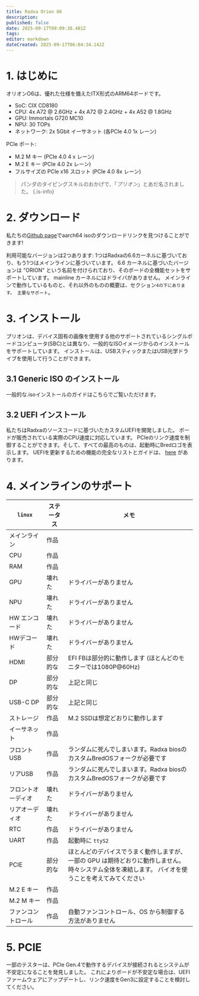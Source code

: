 ```yaml
---
title: Radxa Orion O6
description:
published: false
date: 2025-09-17T09:09:38.481Z
tags:
editor: markdown
dateCreated: 2025-09-17T06:04:34.142Z
---
```


# 1. はじめに

オリオンO6は、優れた仕様を備えたITX形式のARM64ボードです。

- SoC: CIX CD8180
- CPU: 4x A72 @ 2.6GHz + 4x A72 @ 2.4GHz + 4x A52 @ 1.8GHz
- GPU: Immortals G720 MC10
- NPU: 30 TOPs
- ネットワーク: 2x 5Gbit イーサネット (各PCIe 4.0 1x レーン)

PCIe ポート:

- M.2 M キー (PCIe 4.0 4 x レーン)
- M.2 E キー (PCIe 4.0 2x レーン)
- フルサイズの PCIe x16 スロット (PCIe 4.0 8x レーン)

> パンダのタイピングスキルのおかげで、「_プリオン_」とあだ名されました。
> {.is-info}

# 2. ダウンロード

私たちの[Github page](https://github.com/BredOS/bredos-iso/releases/latest)でaarch64 isoのダウンロードリンクを見つけることができます!

利用可能なバージョンは2つあります: 1つはRadxaの6.6カーネルに基づいており、もう1つはメインラインに基づいています。
6.6 カーネルに基づいたバージョンは "ORION" という名前を付けられており、そのボードの全機能セットをサポートしています。
mainline カーネルにはドライバがありません。 メインラインで動作しているものと、それ以外のものの概要は、セクション`4の下にあります。 主要なサポート`。

# 3. インストール

プリオンは、デバイス固有の画像を使用する他のサポートされているシングルボードコンピュータ(SBC)とは異なり、一般的なISOイメージからのインストールをサポートしています。 インストールは、USBスティックまたはUSB光学ドライブを使用して行うことができます。

## 3.1 Generic ISO のインストール

一般的な.isoインストールのガイドはこちらでご覧いただけます。

## 3.2 UEFI インストール

私たちはRadxaのソースコードに基づいたカスタムUEFIを開発しました。 ボードが販売されている実際のCPU速度に対応しています。 PCIeのリンク速度を制御することができます。そして、すべての最高のものは、起動時にBredロゴを表示します。 UEFIを更新するための機能の完全なリストとガイドは、 [here](/en/radxa-orion-o6/prion-uefi-installation) があります。

# 4. メインラインのサポート

| `linux`                  | ステータス | メモ                                                                                 |
| ------------------------ | ----- | ---------------------------------------------------------------------------------- |
| メインライン                   | 作品    |                                                                                    |
| CPU                      | 作品    |                                                                                    |
| RAM                      | 作品    |                                                                                    |
| GPU                      | 壊れた   | ドライバーがありません                                                                        |
| NPU                      | 壊れた   | ドライバーがありません                                                                        |
| HW エンコード                 | 壊れた   | ドライバーがありません                                                                        |
| HWデコード                   | 壊れた   | ドライバーがありません                                                                        |
| HDMI                     | 部分的な  | EFI FBは部分的に動作します (ほとんどのモニターでは1080P@60Hz)           |
| DP                       | 部分的な  | 上記と同じ                                                                              |
| USB-C DP                 | 部分的な  | 上記と同じ                                                                              |
| ストレージ                    | 作品    | M.2 SSDは想定どおりに動作します                                                |
| イーサネット                   | 作品    |                                                                                    |
| フロント USB                 | 作品    | ランダムに死んでしまいます。Radxa biosのカスタムBredOSフォークが必要です                                       |
| リアUSB                    | 作品    | ランダムに死んでしまいます。Radxa biosのカスタムBredOSフォークが必要です                                       |
| フロントオーディオ                | 壊れた   | ドライバーがありません                                                                        |
| リアオーディオ                  | 壊れた   | ドライバーがありません                                                                        |
| RTC                      | 作品    | ドライバーがありません                                                                        |
| UART                     | 作品    | 起動時に `ttyS2`                                                                       |
| PCIE                     | 部分的な  | ほとんどのデバイスでうまく動作しますが、一部の GPU は期待どおりに動作しません。 <br> 時々システム全体を凍結します。 バイオを使うことを考えてみてください |
| M.2 E キー | 作品    |                                                                                    |
| M.2 M キー | 作品    |                                                                                    |
| ファンコントロール                | 作品    | 自動ファンコントロール、OS から制御する方法がありません                                                      |

# 5. PCIE

一部のテスターは、PCIe Gen.4で動作するデバイスが接続されるとシステムが不安定になることを発見しました。 これによりボードが不安定な場合は、UEFIファームウェアにアップデートし、リンク速度をGen3に設定することを検討してください。